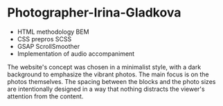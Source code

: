 # Photographer-Irina-Gladkova

- HTML methodology BEM
- CSS prepros SCSS
- GSAP ScrollSmoother
- Implementation of audio accompaniment

The website's concept was chosen in a minimalist style, with a dark background to emphasize the vibrant photos. The main focus is on the photos themselves. The spacing between the blocks and the photo sizes are intentionally designed in a way that nothing distracts the viewer's attention from the content.

